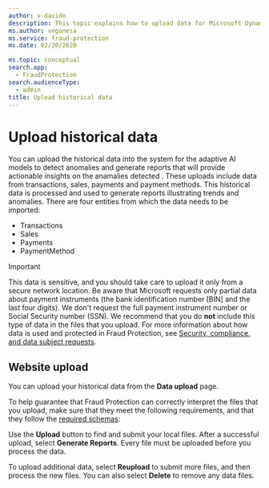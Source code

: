 ```yaml
---
author: v-davido
description: This topic explains how to upload data for Microsoft Dynamics 365 Fraud Protection Loss Prevention system.
ms.author: veganesa 
ms.service: fraud-protection
ms.date: 02/20/2020

ms.topic: conceptual
search.app: 
  - FraudProtection
search.audienceType:
  - admin
title: Upload historical data
---
```


# Upload historical data

You can upload the historical data into the system for the adaptive AI models to detect anomalies and generate reports that will provide actionable insights on the anamalies detected . These uploads include data from transactions, sales, payments and payment methods. This historical data is processed and used to generate reports illustrating trends and anomalies. There are four entities from which the data needs to be imported:

* Transactions
* Sales
* Payments
* PaymentMethod



> [!IMPORTANT]
> This data is sensitive, and you should take care to upload it only from a secure network location. Be aware that Microsoft requests only partial data about payment instruments (the bank identification number \[BIN\] and the last four digits). We don't request the full payment instrument number or Social Security number (SSN). We recommend that you do **not** include this type of data in the files that you upload. For more information about how data is used and protected in Fraud Protection, see [Security, compliance, and data subject requests](security-compliance.md).

## Website upload

You can upload your historical data from the **Data upload** page.

To help guarantee that Fraud Protection can correctly interpret the files that you upload, make sure that they meet the following requirements, and that they follow the [required schemas](schema.md):

Use the **Upload** button to find and submit your local files. After a successful upload, select **Generate Reports**. Every file must be uploaded before you process the data.

To upload additional data, select **Reupload** to submit more files, and then process the new files. You can also select **Delete** to remove any data files. 
